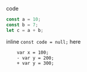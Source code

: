 code

```js
const a = 10;
const b = 7;
let c = a + b;
```

inline `const code = null;` here

```diff
    var x = 100;
    - var y = 200;
    + var y = 300;
```
